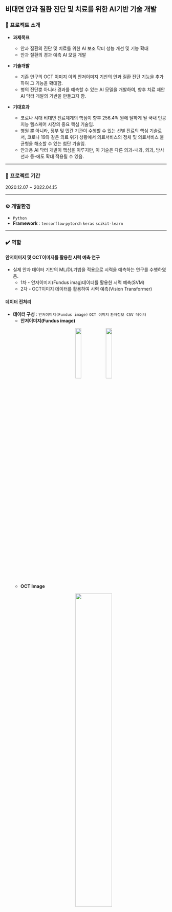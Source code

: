 ## 비대면 안과 질환 진단 및 치료를 위한 AI기반 기술 개발
### 📌 프로젝트 소개
- **과제목표**
  - 안과 질환의 진단 및 치료를 위한 AI 보조 닥터 성능 개선 및 기능 확대
  - 안과 질환의 경과 예측 AI 모델 개발

 - **기술개발**
   - 기존 연구의 OCT 이미지 이외 안저이미지 기반의 안과 질환 진단 기능을 추가하여 그 기능을 확대함.
   - 병의 진단뿐 아니라 경과를 예측할 수 있는 AI 모델을 개발하여, 향후 치료 제안 AI 닥터 개발의 기반을 만들고자 함.

- **기대효과**
  - 코로나 시대 비대면 진료체계의 핵심이 향후 256.4억 원에 달하게 될 국내 인공지능 헬스케어 시장의 중요 핵심 기술임.
  - 병원 뿐 아니라, 정부 및 민간 기관이 수행할 수 있는 선별 진료의 핵심 기술로서, 코로나 19와 같은 의료 위기 상황에서 의료서비스의 정체 및 의료서비스 불균형을 해소할 수 있는 첨단 기술임.
  - 안과용 AI 닥터 개발이 핵심을 이루지만, 이 기술은 다른 의과-내과, 외과, 방사선과 등-에도 확대 적용될 수 있음. 

---

### 📆 프로젝트 기간
2020.12.07 ~ 2022.04.15

---

### ⚙️ 개발환경
- `Python`
- **Framework** : `tensorflow` `pytorch` `keras` `scikit-learn`
  
---

### ✔️ 역할
#### 안저이미지 및 OCT이미지를 활용한 시력 예측 연구 
- 실제 안과 데이터 기반의 ML/DL기법을 적용으로 시력을 예측하는 연구를 수행하였음.
  - 1차 - 안저이미지(Fundus imag)데이터를 활용한 시력 예측(SVM)
  - 2차 - OCT이미지 데이터를 활용하여 시력 예측(Vision Transformer)


#### 데이터 전처리
- **데이터 구성** : `안저이미지(Fundus image)` `OCT 이미지` `환자정보 CSV 데이터`
  - **안저이미지(Fundus image)**
    <p align="center">  
    <img src="https://github.com/ssh6lq/Development-of-AI-based-technology-for-diagnosis-and-treatment-of-ophthalmic-diseases/assets/154342847/82568f36-fa1e-4e20-96a2-92e636f3026b.png" align="center" width="20%">  
    <img src="https://github.com/ssh6lq/Development-of-AI-based-technology-for-diagnosis-and-treatment-of-ophthalmic-diseases/assets/154342847/239e80db-6c95-49a0-bedf-f62be4a2329e.png" align="center" width="20%">  
    </p>
  - **OCT Image**
    <p align="center">  
    <img src="https://github.com/ssh6lq/Development-of-AI-based-technology-for-diagnosis-and-treatment-of-ophthalmic-diseases/assets/154342847/a0a56ce1-611a-443f-84f2-7a7a9f849535.png" align="center" width="50%">  
    </p>





